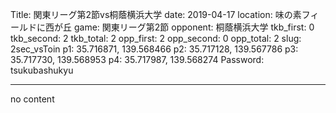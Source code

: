 Title: 関東リーグ第2節vs桐蔭横浜大学
date: 2019-04-17
location: 味の素フィールドに西が丘
game: 関東リーグ第2節
opponent: 桐蔭横浜大学
tkb_first: 0
tkb_second: 2
tkb_total: 2
opp_first: 2
opp_second: 0
opp_total: 2
slug: 2sec_vsToin
p1: 35.716871, 139.568466
p2: 35.717128, 139.567786
p3: 35.717730, 139.568953
p4: 35.717987, 139.568274
Password: tsukubashukyu



---
no content
